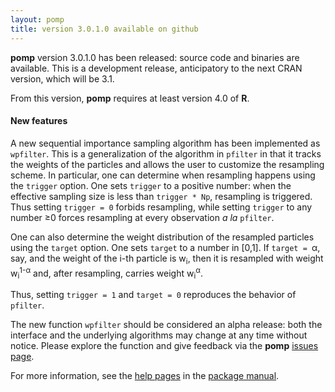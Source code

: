 ```yaml
---
layout: pomp
title: version 3.0.1.0 available on github
---
```


**pomp** version 3.0.1.0 has been released: source code and binaries are available.
This is a development release, anticipatory to the next CRAN version, which will be 3.1.

From this version, **pomp** requires at least version 4.0 of **R**.

#### New features

A new sequential importance sampling algorithm has been implemented as `wpfilter`.
This is a generalization of the algorithm in `pfilter` in that it tracks the weights of the particles and allows the user to customize the resampling scheme.
In particular, one can determine when resampling happens using the `trigger` option.
One sets `trigger` to a positive number:
when the effective sampling size is less than `trigger * Np`, resampling is triggered.
Thus setting `trigger = 0` forbids resampling, while setting `trigger` to any number &ge;0 forces resampling at every observation *a la* `pfilter`.

One can also determine the weight distribution of the resampled particles using the `target` option.
One sets `target` to a number in [0,1].
If `target = `&alpha;, say, and the weight of the i-th particle is w<sub>i</sub>, then it is resampled with weight w<sub>i</sub><sup>1-&alpha;</sup> and, after resampling, carries weight w<sub>i</sub><sup>&alpha;</sup>.

Thus, setting `trigger = 1` and `target = 0` reproduces the behavior of `pfilter`.

The new function `wpfilter` should be considered an alpha release:
both the interface and the underlying algorithms may change at any time without notice.
Please explore the function and give feedback via the **pomp** [issues page](https://github.com/kingaa/pomp/issues/).

For more information, see the [help pages](https://kingaa.github.io/manuals/pomp/help/wpfilter.html) in the [package manual](https://kingaa.github.io/manuals/pomp/).


